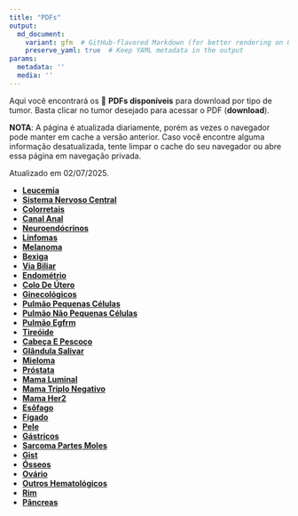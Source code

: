 ```yaml
---
title: "PDFs"
output: 
  md_document:
    variant: gfm  # GitHub-flavored Markdown (for better rendering on GitHub)
    preserve_yaml: true  # Keep YAML metadata in the output
params:
  metadata: ''
  media: ''
---
```


<script async src="https://scripts.simpleanalyticscdn.com/latest.js"></script>

Aqui você encontrará os 📝 **PDFs disponíveis** para download por tipo
de tumor. Basta clicar no tumor desejado para acessar o PDF
(**download**).

**NOTA**: A página é atualizada diariamente, porém as vezes o navegador
pode manter em cache a versão anterior. Caso você encontre alguma
informação desatualizada, tente limpar o cache do seu navegador ou abre
essa página em navegação privada.

Atualizado em 02/07/2025.

- [**Leucemia**](https://coeoralmeds-e768.restdb.io/media/6864c327f63b8048001f7539?download=true)
- [**Sistema Nervoso
  Central**](https://coeoralmeds-e768.restdb.io/media/6864c328f63b8048001f753c?download=true)
- [**Colorretais**](https://coeoralmeds-e768.restdb.io/media/6864c32bf63b8048001f7542?download=true)
- [**Canal
  Anal**](https://coeoralmeds-e768.restdb.io/media/6864c32cf63b8048001f7543?download=true)
- [**Neuroendócrinos**](https://coeoralmeds-e768.restdb.io/media/6864c32df63b8048001f7545?download=true)
- [**Linfomas**](https://coeoralmeds-e768.restdb.io/media/6864c32ef63b8048001f7547?download=true)
- [**Melanoma**](https://coeoralmeds-e768.restdb.io/media/6864c32ff63b8048001f7549?download=true)
- [**Bexiga**](https://coeoralmeds-e768.restdb.io/media/6864c331f63b8048001f754b?download=true)
- [**Via
  Biliar**](https://coeoralmeds-e768.restdb.io/media/6864c332f63b8048001f754d?download=true)
- [**Endométrio**](https://coeoralmeds-e768.restdb.io/media/6864c333f63b8048001f754f?download=true)
- [**Colo De
  Útero**](https://coeoralmeds-e768.restdb.io/media/6864c334f63b8048001f7551?download=true)
- [**Ginecológicos**](https://coeoralmeds-e768.restdb.io/media/6864c335f63b8048001f7553?download=true)
- [**Pulmão Pequenas
  Células**](https://coeoralmeds-e768.restdb.io/media/6864c336f63b8048001f7555?download=true)
- [**Pulmão Não Pequenas
  Células**](https://coeoralmeds-e768.restdb.io/media/6864c338f63b8048001f7557?download=true)
- [**Pulmão
  Egfrm**](https://coeoralmeds-e768.restdb.io/media/6864c339f63b8048001f755a?download=true)
- [**Tireóide**](https://coeoralmeds-e768.restdb.io/media/6864c33bf63b8048001f755d?download=true)
- [**Cabeça E
  Pescoço**](https://coeoralmeds-e768.restdb.io/media/6864c33df63b8048001f755f?download=true)
- [**Glândula
  Salivar**](https://coeoralmeds-e768.restdb.io/media/6864c33ef63b8048001f7562?download=true)
- [**Mieloma**](https://coeoralmeds-e768.restdb.io/media/6864c33ff63b8048001f7564?download=true)
- [**Próstata**](https://coeoralmeds-e768.restdb.io/media/6864c340f63b8048001f7566?download=true)
- [**Mama
  Luminal**](https://coeoralmeds-e768.restdb.io/media/6864c343f63b8048001f7569?download=true)
- [**Mama Triplo
  Negativo**](https://coeoralmeds-e768.restdb.io/media/6864c344f63b8048001f756b?download=true)
- [**Mama
  Her2**](https://coeoralmeds-e768.restdb.io/media/6864c345f63b8048001f756d?download=true)
- [**Esôfago**](https://coeoralmeds-e768.restdb.io/media/6864c346f63b8048001f756f?download=true)
- [**Fígado**](https://coeoralmeds-e768.restdb.io/media/6864c347f63b8048001f7571?download=true)
- [**Pele**](https://coeoralmeds-e768.restdb.io/media/6864c348f63b8048001f7573?download=true)
- [**Gástricos**](https://coeoralmeds-e768.restdb.io/media/6864c34af63b8048001f7576?download=true)
- [**Sarcoma Partes
  Moles**](https://coeoralmeds-e768.restdb.io/media/6864c34bf63b8048001f7578?download=true)
- [**Gist**](https://coeoralmeds-e768.restdb.io/media/6864c34cf63b8048001f7579?download=true)
- [**Ósseos**](https://coeoralmeds-e768.restdb.io/media/6864c34df63b8048001f757b?download=true)
- [**Ovário**](https://coeoralmeds-e768.restdb.io/media/6864c34ff63b8048001f757d?download=true)
- [**Outros
  Hematológicos**](https://coeoralmeds-e768.restdb.io/media/6864c350f63b8048001f757f?download=true)
- [**Rim**](https://coeoralmeds-e768.restdb.io/media/6864c351f63b8048001f7582?download=true)
- [**Pâncreas**](https://coeoralmeds-e768.restdb.io/media/6864c352f63b8048001f7584?download=true)
